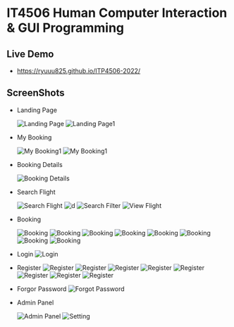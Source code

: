# IT4506 Human Computer Interaction & GUI Programming

## Live Demo
- https://ryuuu825.github.io/ITP4506-2022/

## ScreenShots

- Landing Page

    ![Landing Page](./asserts/landingpage.png)
    ![Landing Page1](./asserts/landingpage1.png)

- My Booking

    ![My Booking1](./asserts/mybooking1.png)
    ![My Booking1](./asserts/mybooking2.png)

- Booking Details

    ![Booking Details](./asserts/bookingdetails.png)

- Search Flight

    ![Search Flight](./asserts/searchflight.png)
    ![d](./asserts/searchdestfilter.png)
    ![Search Filter](./asserts/searchfilter.png)
    ![View Flight](./asserts/viewdeal.png)

- Booking

    ![Booking](./asserts/booking1.png)
    ![Booking](./asserts/booking2.png)
    ![Booking](./asserts/booking3.png)
    ![Booking](./asserts/booking3-1.png)
    ![Booking](./asserts/booking4.png)
    ![Booking](./asserts/booking5.png)
    ![Booking](./asserts/booking6.png)
    ![Booking](./asserts/booking7.png)

- Login
    ![Login](./asserts/login.png)

- Register
    ![Register](./asserts/createacc.png)
    ![Register](./asserts/createacc1.png)
    ![Register](./asserts/createacc2.png)
    ![Register](./asserts/createacc2-1.png)
    ![Register](./asserts/createacc3.png)
    ![Register](./asserts/createacc4.png)
    ![Register](./asserts/createacc5.png)
    ![Register](./asserts/createacc6.png)

- Forgor Password
    ![Forgot Password](./asserts/forgor.png)

- Admin Panel

    ![Admin Panel](./asserts/panel.png)
    ![Setting](./asserts/setting.png)